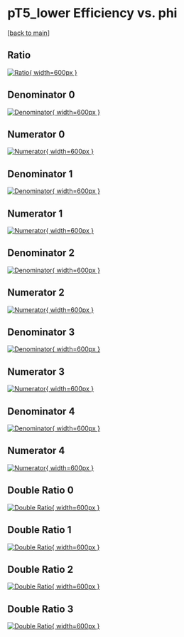 # pT5_lower Efficiency vs. phi

[[back to main](./)]



## Ratio

[![Ratio](../mtv/var/pT5_lower_base_321_-1_eff_phi.png){ width=600px }](../mtv/var/pT5_lower_base_321_-1_eff_phi.pdf)

## Denominator 0

[![Denominator](../mtv/den/pT5_lower_base_321_-1_eff_phi_den0.png){ width=600px }](../mtv/den/pT5_lower_base_321_-1_eff_phi_den0.pdf)

## Numerator 0

[![Numerator](../mtv/num/pT5_lower_base_321_-1_eff_phi_num0.png){ width=600px }](../mtv/num/pT5_lower_base_321_-1_eff_phi_num0.pdf)

## Denominator 1

[![Denominator](../mtv/den/pT5_lower_base_321_-1_eff_phi_den1.png){ width=600px }](../mtv/den/pT5_lower_base_321_-1_eff_phi_den1.pdf)

## Numerator 1

[![Numerator](../mtv/num/pT5_lower_base_321_-1_eff_phi_num1.png){ width=600px }](../mtv/num/pT5_lower_base_321_-1_eff_phi_num1.pdf)

## Denominator 2

[![Denominator](../mtv/den/pT5_lower_base_321_-1_eff_phi_den2.png){ width=600px }](../mtv/den/pT5_lower_base_321_-1_eff_phi_den2.pdf)

## Numerator 2

[![Numerator](../mtv/num/pT5_lower_base_321_-1_eff_phi_num2.png){ width=600px }](../mtv/num/pT5_lower_base_321_-1_eff_phi_num2.pdf)

## Denominator 3

[![Denominator](../mtv/den/pT5_lower_base_321_-1_eff_phi_den3.png){ width=600px }](../mtv/den/pT5_lower_base_321_-1_eff_phi_den3.pdf)

## Numerator 3

[![Numerator](../mtv/num/pT5_lower_base_321_-1_eff_phi_num3.png){ width=600px }](../mtv/num/pT5_lower_base_321_-1_eff_phi_num3.pdf)

## Denominator 4

[![Denominator](../mtv/den/pT5_lower_base_321_-1_eff_phi_den4.png){ width=600px }](../mtv/den/pT5_lower_base_321_-1_eff_phi_den4.pdf)

## Numerator 4

[![Numerator](../mtv/num/pT5_lower_base_321_-1_eff_phi_num4.png){ width=600px }](../mtv/num/pT5_lower_base_321_-1_eff_phi_num4.pdf)

## Double Ratio 0

[![Double Ratio](../mtv/ratio/pT5_lower_base_321_-1_eff_phi_ratio0.png){ width=600px }](../mtv/ratio/pT5_lower_base_321_-1_eff_phi_ratio0.pdf)

## Double Ratio 1

[![Double Ratio](../mtv/ratio/pT5_lower_base_321_-1_eff_phi_ratio1.png){ width=600px }](../mtv/ratio/pT5_lower_base_321_-1_eff_phi_ratio1.pdf)

## Double Ratio 2

[![Double Ratio](../mtv/ratio/pT5_lower_base_321_-1_eff_phi_ratio2.png){ width=600px }](../mtv/ratio/pT5_lower_base_321_-1_eff_phi_ratio2.pdf)

## Double Ratio 3

[![Double Ratio](../mtv/ratio/pT5_lower_base_321_-1_eff_phi_ratio3.png){ width=600px }](../mtv/ratio/pT5_lower_base_321_-1_eff_phi_ratio3.pdf)

